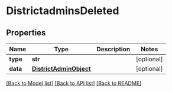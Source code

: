 # DistrictadminsDeleted

## Properties
Name | Type | Description | Notes
------------ | ------------- | ------------- | -------------
**type** | **str** |  | [optional] 
**data** | [**DistrictAdminObject**](DistrictAdminObject.md) |  | [optional] 

[[Back to Model list]](README.md#documentation-for-models) [[Back to API list]](README.md#documentation-for-api-endpoints) [[Back to README]](README.md)


